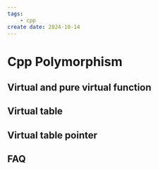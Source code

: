 ```yaml
---
tags:
    - cpp
create date: 2024-10-14
---
```


# Cpp Polymorphism

## Virtual and pure virtual function

## Virtual table 

## Virtual table pointer

## FAQ
